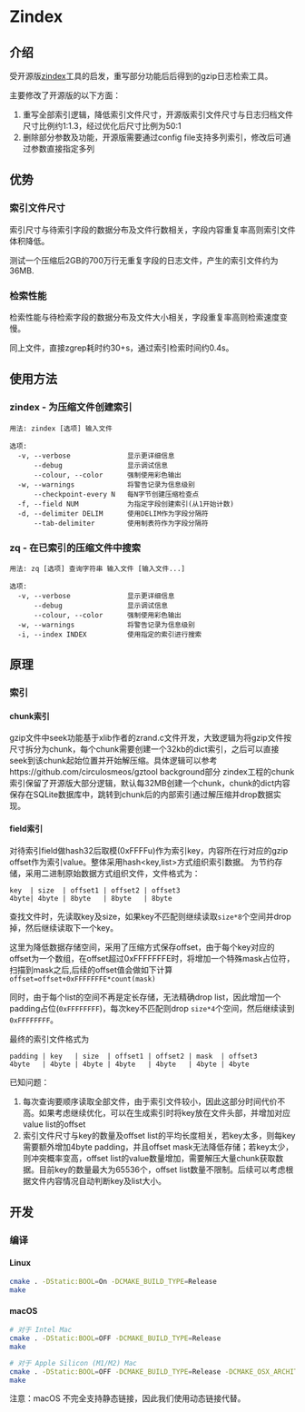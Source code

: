 # Zindex

## 介绍
受开源版[zindex](https://github.com/mattgodbolt/zindex)工具的启发，重写部分功能后后得到的gzip日志检索工具。

主要修改了开源版的以下方面：
1. 重写全部索引逻辑，降低索引文件尺寸，开源版索引文件尺寸与日志归档文件尺寸比例约1:1.3，经过优化后尺寸比例为50:1
2. 删除部分参数及功能，开源版需要通过config file支持多列索引，修改后可通过参数直接指定多列

## 优势
### 索引文件尺寸
索引尺寸与待索引字段的数据分布及文件行数相关，字段内容重复率高则索引文件体积降低。

测试一个压缩后2GB的700万行无重复字段的日志文件，产生的索引文件约为36MB.

### 检索性能

检索性能与待检索字段的数据分布及文件大小相关，字段重复率高则检索速度变慢。

同上文件，直接zgrep耗时约30+s，通过索引检索时间约0.4s。

## 使用方法

### zindex - 为压缩文件创建索引
```
用法: zindex [选项] 输入文件

选项:
  -v, --verbose              显示更详细信息
      --debug                显示调试信息
      --colour, --color      强制使用彩色输出
  -w, --warnings             将警告记录为信息级别
      --checkpoint-every N   每N字节创建压缩检查点
  -f, --field NUM            为指定字段创建索引(从1开始计数)
  -d, --delimiter DELIM      使用DELIM作为字段分隔符
      --tab-delimiter        使用制表符作为字段分隔符
```

### zq - 在已索引的压缩文件中搜索
```
用法: zq [选项] 查询字符串 输入文件 [输入文件...]

选项:
  -v, --verbose              显示更详细信息
      --debug                显示调试信息
      --colour, --color      强制使用彩色输出
  -w, --warnings             将警告记录为信息级别
  -i, --index INDEX          使用指定的索引进行搜索
```


## 原理
### 索引
#### chunk索引
gzip文件中seek功能基于xlib作者的zrand.c文件开发，大致逻辑为将gzip文件按尺寸拆分为chunk，每个chunk需要创建一个32kb的dict索引，之后可以直接seek到该chunk起始位置并开始解压缩。具体逻辑可以参考https://github.com/circulosmeos/gztool background部分
zindex工程的chunk索引保留了开源版大部分逻辑，默认每32MB创建一个chunk，chunk的dict内容保存在SQLite数据库中，跳转到chunk后的内部索引通过解压缩并drop数据实现。

#### field索引
对待索引field做hash32后取模(0xFFFFu)作为索引key，内容所在行对应的gzip offset作为索引value。整体采用hash<key,list<value>>方式组织索引数据。
为节约存储，采用二进制原始数据方式组织文件，文件格式为：
```
key  | size  | offset1 | offset2 | offset3
4byte| 4byte | 8byte   | 8byte   | 8byte
```

查找文件时，先读取key及size，如果key不匹配则继续读取`size*8`个空间并drop掉，然后继续读取下一个key。

这里为降低数据存储空间，采用了压缩方式保存offset，由于每个key对应的offset为一个数组，在offset超过0xFFFFFFFE时，将增加一个特殊mask占位符，扫描到mask之后,后续的offset值会做如下计算`offset=offset+0xFFFFFFFE*count(mask)`

同时，由于每个list的空间不再是定长存储，无法精确drop list，因此增加一个padding占位(`0xFFFFFFFF`)，每次key不匹配则drop `size*4`个空间，然后继续读到`0xFFFFFFFF`。

最终的索引文件格式为
```
padding | key   | size  | offset1 | offset2 | mask  | offset3
4byte   | 4byte | 4byte | 4byte   | 4byte   | 4byte | 4byte
```

已知问题：
1. 每次查询要顺序读取全部文件，由于索引文件较小，因此这部分时间代价不高。如果考虑继续优化，可以在生成索引时将key放在文件头部，并增加对应value list的offset
2. 索引文件尺寸与key的数量及offset list的平均长度相关，若key太多，则每key需要额外增加4byte padding，并且offset mask无法降低存储；若key太少，则冲突概率变高，offset list的value数量增加，需要解压大量chunk获取数据。目前key的数量最大为65536个，offset list数量不限制。后续可以考虑根据文件内容情况自动判断key及list大小。


## 开发
### 编译

#### Linux
```bash
cmake . -DStatic:BOOL=On -DCMAKE_BUILD_TYPE=Release
make
```

#### macOS
```bash
# 对于 Intel Mac
cmake . -DStatic:BOOL=OFF -DCMAKE_BUILD_TYPE=Release
make

# 对于 Apple Silicon (M1/M2) Mac
cmake . -DStatic:BOOL=OFF -DCMAKE_BUILD_TYPE=Release -DCMAKE_OSX_ARCHITECTURES=arm64
make
```

注意：macOS 不完全支持静态链接，因此我们使用动态链接代替。
